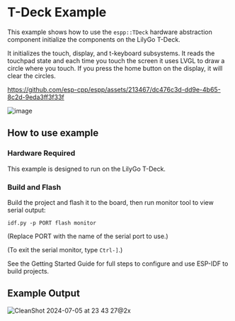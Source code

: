 # T-Deck Example

This example shows how to use the `espp::TDeck` hardware abstraction component
initialize the components on the LilyGo T-Deck.

It initializes the touch, display, and t-keyboard subsystems. It reads the
touchpad state and each time you touch the screen it uses LVGL to draw a circle
where you touch. If you press the home button on the display, it will clear the
circles.

https://github.com/esp-cpp/espp/assets/213467/dc476c3d-dd9e-4b65-8c2d-9eda3ff3f33f

![image](https://github.com/esp-cpp/espp/assets/213467/4744d6ee-33bd-4907-8c58-3f3c2e5b7ba6)

## How to use example

### Hardware Required

This example is designed to run on the LilyGo T-Deck.

### Build and Flash

Build the project and flash it to the board, then run monitor tool to view
serial output:

```
idf.py -p PORT flash monitor
```

(Replace PORT with the name of the serial port to use.)

(To exit the serial monitor, type ``Ctrl-]``.)

See the Getting Started Guide for full steps to configure and use ESP-IDF to build projects.

## Example Output

![CleanShot 2024-07-05 at 23 43 27@2x](https://github.com/esp-cpp/espp/assets/213467/03d1dad5-e9fa-461c-9eb2-1e5d314dcfdb)
